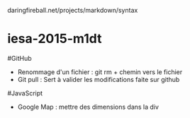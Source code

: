daringfireball.net/projects/markdown/syntax
# iesa-2015-m1dt 

#GitHub

* Renommage d'un fichier : git rm + chemin vers le fichier
* Git pull : Sert à valider les modifications faite sur github 


#JavaScript

* Google Map : mettre des dimensions dans la div